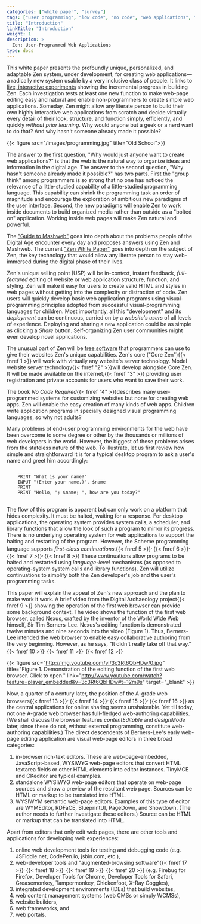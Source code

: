 ```yaml
---
categories: ["white paper", "survey"]
tags: ["user programming", "low code", "no code", "web applications", "web develoment", "Zen", "free software", "continuations", "Nexus browser", "Berners-Lee", "contentEditable", "rich-text editor", "WYSIWYG", "WYSIWYM", "augmented browsing", "IDE", "CMS", "website builder", "web framework", "web portal"]
title: "Introduction"
linkTitle: "Introduction"
weight: 1
description: >
  Zen: User-Programmed Web Applications
type: docs
---
```


This white paper presents the profoundly unique, personalized, and adaptable Zen system, under development, for creating web applications&mdash;a radically new system usable by a very inclusive class of people. It links to [live, interactive experiments](https://web-call.cc) showing the incremental progress in building Zen. Each investigation tests at least one new function to make web-page editing easy and natural and enable non-programmers to create simple web applications. Someday, Zen might allow any literate person to build their own highly interactive web applications from scratch and decide virtually every detail of their look, structure, and function simply, efficiently, and quickly *without prior learning*. Why would anyone but a geek or a nerd want to do that? And why hasn't someone already made it possible?

{{< figure src="/images/programming.jpg" title="Old School">}}

The answer to the first question, "Why would just anyone want to create web applications?" is that the web is the natural way to organize ideas and information in the digital age. The answer to the second question, "Why hasn't someone already made it possible?" has two parts. First the "group think" among programmers is so strong that no one has noticed the relevance of a little-studied capability of a little-studied programming language. This capability can shrink the programming task an order of magnitude and encourage the exploration of ambitious new paradigms of the user interface. Second, the new paradigms will enable Zen to work inside documents to build organized media rather than outside as a "bolted on" application. Working inside web pages will make Zen natural and powerful.


 The ["Guide to Mashweb"](/guide) goes into depth about the problems people of the Digital Age encounter every day and proposes answers using Zen and Mashweb. The current ["Zen White Paper"](/zen-white-paper) goes into depth on the subject of Zen, the key technology that would allow any literate person to stay web-immersed during the digital phase of their lives.

Zen's unique selling point (USP) will be in-context, instant feedback, *full-featured* editing of website or web application structure, function, and styling. Zen will make it easy for users to create valid HTML and styles in web pages without getting into the complexity or distraction of code. Zen users will quickly develop basic web application programs using visual-programming principles adopted from successful visual-programming languages for children. Most importantly, all this "development" and its *deployment* can be continuous, carried on by a *website's users* of all levels of experience. Deploying and sharing a new application could be as simple as clicking a *Share* button. Self-organizing Zen user communities might even develop novel applications.

The unusual part of Zen will be [free software](https://www.gnu.org/philosophy/pragmatic.html) that programmers can use to give their websites Zen's unique capabilities. Zen's core ("Core Zen"){{< fnref 1 >}} will work with virtually any website's server technology. Model website server technology{{< fnref "2" >}}will develop alongside Core Zen. It will be made available on the internet,{{< fnref "3" >}} providing user registration and private accounts for users who want to save their work.

The book *No Code Required*{{< fnref "4" >}}describes many user-programmed systems for customizing websites but none for creating web apps.  Zen will enable the easy creation of many kinds of web apps. Children write application programs in specially designed visual programming languages, so why not adults?

Many problems of end-user programming environments for the web have been overcome to some degree or other by the thousands or millions of web developers in the world. However, the biggest of these problems arises from the stateless nature of the web.  To illustrate, let us first review how simple and straightforward it is for a typical desktop program to ask a user's name and greet him accordingly:

<pre>
<code>
    PRINT "What is your name?"
    INPUT "(Enter your name.)", $name
    PRINT
    PRINT "Hello, "; $name; ", how are you today?"
</code>
</pre>

The flow of this program is apparent but can only work on a platform that hides complexity. It must be halted, waiting for a response.  For desktop applications, the operating system provides system calls, a scheduler, and library functions that allow the look of such a program to mirror its progress. There is no underlying operating system for web applications to support the halting and restarting of the program. However, the Scheme programming language supports *first-class continuations*.{{< fnref 5 >}}<sup>, </sup>{{< fnref 6 >}}<sup>, </sup>{{< fnref 7 >}}<sup>, </sup>{{< fnref 8 >}} These continuations allow programs to be halted and restarted using <em>language-level</em> mechanisms (as opposed to operating-system system calls and library functions). Zen will utilize continuations to simplify both the Zen developer's job and the user's programming tasks.

This paper will explain the appeal of Zen's new approach and the plan to make work it work. A brief video from the Digital Archaeology project{{< fnref 9 >}} showing the operation of the first web browser can provide some background context. The video shows the function of the first web browser, called Nexus, crafted by the inventor of the World Wide Web himself, Sir Tim Berners-Lee. Nexus's editing function is demonstrated twelve minutes and nine seconds into the video (Figure 1). Thus, Berners-Lee intended the web browser to enable easy collaborative authoring from the very beginning. However, as he says, "It didn't really take off that way."
{{< fnref 10 >}}<sup>, </sup>
{{< fnref 11 >}}<sup>, </sup>
{{< fnref 12 >}}

{{< figure src="http://img.youtube.com/vi/3c3Rt6QbHDw/0.jpg" title="Figure 1. Demonstration of the editing function of the first web browser. Click to open." link="http://www.youtube.com/watch?feature=player_embedded&v=3c3Rt6QbHDw#t=12m9s" target="_blank" >}}

Now, a quarter of a century later, the position of the A-grade web browsers{{< fnref 13 >}}<sup>, </sup>
{{< fnref 14 >}}<sup>, </sup>
{{< fnref 15 >}}<sup>, </sup>
{{< fnref 16 >}}
as the central applications for online sharing seems unshakeable. Yet till today, not one A-grade web browser has full-fledged web-authoring capabilities. (We shall discuss the browser features _contentEditable_ and _designMode_ later, since these do not, without external programming, constitute web-authoring capabilities.) The direct descendents of Berners-Lee's early web-page editing application are visual web-page editors in three broad categories:
1. in-browser rich-text editors. These are web-page-embedded, JavaScript-based, WYSIWYG web-page editors that convert HTML textarea fields or other HTML elements into editor instances. TinyMCE and CKeditor are typical examples.
1. standalone WYSIWYG web-page editors that operate on web-page sources and show a preview of the resultant web page. Sources can be HTML or markup to be translated into HTML.
1. WYSIWYM semantic web-page editors. Examples of this type of editor are WYMEditor, RDFaCE, BlueprintUI, PageDown, and Showdown. (The author needs to further investigate these editors.) Source can be HTML or markup that can be translated into HTML.

Apart from editors that only edit web pages, there are other tools and applications for developing web experiences:
1. online web development tools for testing and debugging code (e.g. JSFiddle.net, CodePen.io, jsbin.com, etc.),
1. web-developer tools and "augmented-browsing software"{{< fnref 17 >}}<sup>, </sup>{{< fnref 18 >}}<sup>, </sup>{{< fnref 19 >}}<sup>, </sup>{{< fnref 20 >}} (e.g. Firebug for Firefox, Developer Tools for Chrome, Developer Tools for Safari, Greasemonkey, Tampermonkey, Chickenfoot, X-Ray Goggles),
1. integrated development environments (IDEs) that build websites,
1. web content management systems (web CMSs or simply WCMSs),
1. website builders,
1. web frameworks, and
1. web portals.
